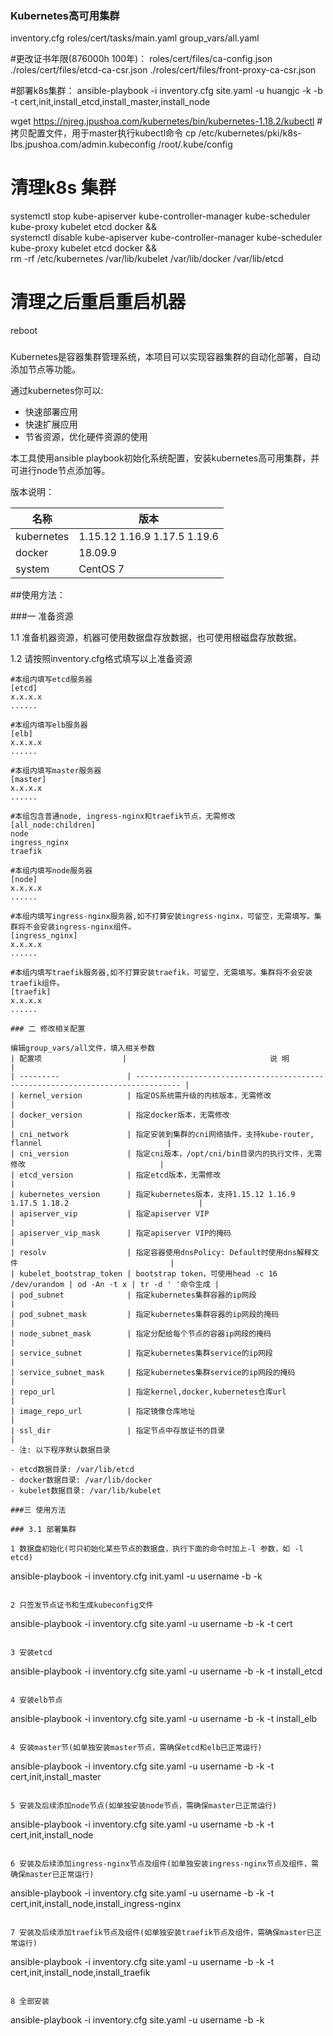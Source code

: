 ### Kubernetes高可用集群
inventory.cfg
roles/cert/tasks/main.yaml
group_vars/all.yaml

#更改证书年限(876000h  100年)：
roles/cert/files/ca-config.json  
./roles/cert/files/etcd-ca-csr.json
./roles/cert/files/front-proxy-ca-csr.json

#部署k8s集群：
ansible-playbook -i inventory.cfg site.yaml -u huangjc -k -b -t cert,init,install_etcd,install_master,install_node

wget https://njreg.jpushoa.com/kubernetes/bin/kubernetes-1.18.2/kubectl
#拷贝配置文件，用于master执行kubectl命令
cp /etc/kubernetes/pki/k8s-lbs.jpushoa.com/admin.kubeconfig /root/.kube/config

# 清理k8s 集群
systemctl stop kube-apiserver kube-controller-manager kube-scheduler kube-proxy kubelet etcd docker && \
systemctl disable kube-apiserver kube-controller-manager kube-scheduler kube-proxy kubelet etcd docker && \
rm -rf /etc/kubernetes   /var/lib/kubelet  /var/lib/docker /var/lib/etcd
# 清理之后重启重启机器
reboot
###

Kubernetes是容器集群管理系统，本项目可以实现容器集群的自动化部署，自动添加节点等功能。

通过kubernetes你可以:

- 快速部署应用 
- 快速扩展应用
- 节省资源，优化硬件资源的使用


本工具使用ansible playbook初始化系统配置，安装kubernetes高可用集群，并可进行node节点添加等。

版本说明：

| 名称       | 版本                         |
| ---------- | ---------------------------- |
| kubernetes | 1.15.12 1.16.9 1.17.5 1.19.6 |
| docker     |           18.09.9            |
| system     |           CentOS 7           |

##使用方法：

###一 准备资源

1.1 准备机器资源，机器可使用数据盘存放数据，也可使用根磁盘存放数据。

1.2 请按照inventory.cfg格式填写以上准备资源

```
#本组内填写etcd服务器
[etcd]
x.x.x.x
......

#本组内填写elb服务器
[elb]
x.x.x.x
......

#本组内填写master服务器
[master]
x.x.x.x
......

#本组包含普通node, ingress-nginx和traefik节点，无需修改
[all_node:children]
node
ingress_nginx
traefik

#本组内填写node服务器
[node]
x.x.x.x
......

#本组内填写ingress-nginx服务器,如不打算安装ingress-nginx，可留空，无需填写。集群将不会安装ingress-nginx组件。
[ingress_nginx]
x.x.x.x
......

#本组内填写traefik服务器,如不打算安装traefik，可留空，无需填写。集群将不会安装traefik组件。
[traefik]
x.x.x.x
......

### 二 修改相关配置

编辑group_vars/all文件，填入相关参数
| 配置项                  |                                说 明                                             |
| ---------               | -------------------------------------------------------------------------------- |
| kernel_version          | 指定OS系统需升级的内核版本，无需修改                                             |
| docker_version          | 指定docker版本，无需修改                                                         |
| cni_network             | 指定安装到集群的cni网络插件，支持kube-router, flannel                            |
| cni_version             | 指定cni版本，/opt/cni/bin目录内的执行文件，无需修改                              |
| etcd_version            | 指定etcd版本，无需修改                                                           |
| kubernetes_version      | 指定kubernetes版本，支持1.15.12 1.16.9 1.17.5 1.18.2                             |
| apiserver_vip           | 指定apiserver VIP                                                                |
| apiserver_vip_mask      | 指定apiserver VIP的掩码                                                          |
| resolv                  | 指定容器使用dnsPolicy: Default时使用dns解释文件                                  |
| kubelet_bootstrap_token | bootstrap token，可使用head -c 16 /dev/urandom | od -An -t x | tr -d ' '命令生成 |
| pod_subnet              | 指定kubernetes集群容器的ip网段                                                   |
| pod_subnet_mask         | 指定kubernetes集群容器的ip网段的掩码                                             |
| node_subnet_mask        | 指定分配给每个节点的容器ip网段的掩码                                             |
| service_subnet          | 指定kubernetes集群service的ip网段                                                |
| service_subnet_mask     | 指定kubernetes集群service的ip网段的掩码                                          |
| repo_url                | 指定kernel,docker,kubernetes仓库url                                              |
| image_repo_url          | 指定镜像仓库地址                                                                 |
| ssl_dir                 | 指定节点中存放证书的目录                                                         |
- 注: 以下程序默认数据目录

- etcd数据目录: /var/lib/etcd
- docker数据目录: /var/lib/docker
- kubelet数据目录: /var/lib/kubelet

###三 使用方法

### 3.1 部署集群

1 数据盘初始化(可只初始化某些节点的数据盘，执行下面的命令时加上-l 参数，如 -l etcd)

```
ansible-playbook -i inventory.cfg init.yaml -u username -b -k
```

2 只签发节点证书和生成kubeconfig文件

```
ansible-playbook -i inventory.cfg site.yaml -u username -b -k -t cert
```

3 安装etcd

```
ansible-playbook -i inventory.cfg site.yaml -u username -b -k -t install_etcd
```

4 安装elb节点

```
ansible-playbook -i inventory.cfg site.yaml -u username -b -k -t install_elb
```

4 安装master节(如单独安装master节点，需确保etcd和elb已正常运行)

```
ansible-playbook -i inventory.cfg site.yaml -u username -b -k -t cert,init,install_master
```

5 安装及后续添加node节点(如单独安装node节点，需确保master已正常运行)

```
ansible-playbook -i inventory.cfg site.yaml -u username -b -k -t cert,init,install_node
```

6 安装及后续添加ingress-nginx节点及组件(如单独安装ingress-nginx节点及组件，需确保master已正常运行)

```
ansible-playbook -i inventory.cfg site.yaml -u username -b -k -t cert,init,install_node,install_ingress-nginx
```

7 安装及后续添加traefik节点及组件(如单独安装traefik节点及组件，需确保master已正常运行)

```
ansible-playbook -i inventory.cfg site.yaml -u username -b -k -t cert,init,install_node,install_traefik
```

8 全部安装

```
ansible-playbook -i inventory.cfg site.yaml -u username -b -k
```

